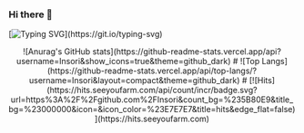 ### Hi there 👋
[![Typing SVG](https://readme-typing-svg.herokuapp.com?font=Blaka+Hollow&size=40&color=9FB5F7&background=FF79EF00&lines=Hello!+Have+a+good+day!)](https://git.io/typing-svg)
<!--
**Insori/Insori** is a ✨ _special_ ✨ repository because its `README.md` (this file) appears on your GitHub profile.

Here are some ideas to get you started:

- 🔭 I’m currently working on ...
- 🌱 I’m currently learning ...
- 👯 I’m looking to collaborate on ...
- 🤔 I’m looking for help with ...
- 💬 Ask me about ...
- 📫 How to reach me: ...
- 😄 Pronouns: ...
- ⚡ Fun fact: ...
-->
<div align="center">
  ![Anurag's GitHub stats](https://github-readme-stats.vercel.app/api?username=Insori&show_icons=true&theme=github_dark)
  #
  ![Top Langs](https://github-readme-stats.vercel.app/api/top-langs/?username=Insori&layout=compact&theme=github_dark)
  #
  [![Hits](https://hits.seeyoufarm.com/api/count/incr/badge.svg?url=https%3A%2F%2Fgithub.com%2FInsori&count_bg=%235B80E9&title_bg=%23000000&icon=&icon_color=%23E7E7E7&title=hits&edge_flat=false)](https://hits.seeyoufarm.com)
 </div>
  
